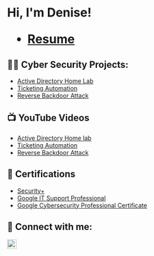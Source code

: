 <h1>Hi, I'm Denise! <br/>

- [Resume](https://github.com/joshmadakor1/Algorithms-Practice)

<h2>👨‍💻 Cyber Security Projects:</h2>

- [Active Directory Home Lab](https://github.com/deniseosoria/ActiveDirectoryLab)
- [Ticketing Automation](https://github.com/joshmadakor1/Algorithms-Practice)
- [Reverse Backdoor Attack](https://github.com/joshmadakor1/Algorithms-Practice)

<h2>📺 YouTube Videos</h2>

- [Active Directory Home lab](https://www.youtube.com/watch?v=a83ASGn_V_s)
- [Ticketing Automation](https://www.youtube.com/watch?v=uHy3oM7NnoU)
- [Reverse Backdoor Attack](https://www.youtube.com/watch?v=N-L9hklSlNk)

<h2> 📃 Certifications </h2>

- [Security+](https://www.youtube.com/watch?v=a83ASGn_V_s)
- [Google IT Support Professional](https://www.youtube.com/watch?v=a83ASGn_V_s)
- [Google Cybersecurity Professional Certificate](https://www.youtube.com/watch?v=a83ASGn_V_s)

<h2> 🤳 Connect with me:</h2>

[<img align="left" alt="JoshMadakor | LinkedIn" width="22px" src="https://cdn.jsdelivr.net/npm/simple-icons@v3/icons/linkedin.svg" />][linkedin]

[Linkedin]: https://www.linkedin.com/in/denise-osoria-213b8390/

